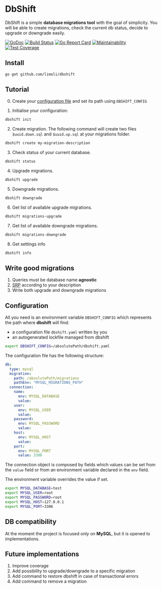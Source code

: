 # DbShift

DbShift is a simple **database migrations tool** with the goal of simplicity. 
You will be able to create migrations, check the current db status, decide to upgrade or downgrade easily.

[![GoDoc](https://godoc.org/limoli/dbshift?status.svg)](https://godoc.org/github.com/limoli/dbshift)
[![Build Status](https://travis-ci.org/limoli/dbshift.svg?branch=master)](https://travis-ci.org/limoli/dbshift)
[![Go Report Card](https://goreportcard.com/badge/github.com/limoli/dbshift)](https://goreportcard.com/report/github.com/limoli/dbshift)
[![Maintainability](https://api.codeclimate.com/v1/badges/5e7e080762d9ecf52ec1/maintainability)](https://codeclimate.com/github/limoli/dbshift/maintainability)
[![Test Coverage](https://api.codeclimate.com/v1/badges/5e7e080762d9ecf52ec1/test_coverage)](https://codeclimate.com/github/limoli/dbshift/test_coverage)

## Install

```bash
go get github.com/limoli/dbshift
```

## Tutorial

0. Create your [configuration file](#configuration) and set its path using `DBSHIFT_CONFIG`

1. Initialise your configuration:
```bash
dbshift init
```

2. Create migration. The following command will create two files `$uuid.down.sql` and `$uuid.up.sql` at your migrations folder.
```bash
dbshift create my-migration-description
```
   
3. Check status of your current database.
```bash
dbshift status
```

4. Upgrade migrations.
```bash
dbshift upgrade
```

5. Downgrade migrations.    
```bash
dbshift downgrade
```
6. Get list of available upgrade migrations.
```bash
dbshift migrations-upgrade
```
    
7. Get list of available downgrade migrations.
```bash
dbshift migrations-downgrade
```    

8. Get settings info
```bash
dbshift info
```    


## Write good migrations

1. Queries must be database name **agnostic**
2. [SRP](https://en.wikipedia.org/wiki/Single_responsibility_principle) according to your description
3. Write both upgrade and downgrade migrations 

## Configuration

All you need is an environment variable `DBSHIFT_CONFIG` which represents the path where **dbshift** will find:
- a configuration file `dbshift.yaml` written by you
- an autogenerated lockfile managed from dbshift

```bash
export DBSHIFT_CONFIG=/absolutePath/dbshift.yaml
```

The configuration file has the following structure:

```yaml
db:
  type: mysql
  migration:
    path: /absolutePath/migrations
    pathEnv: "MYSQL_MIGRATIONS_PATH"
  connection:
    name:
      env: MYSQL_DATABASE
      value:
    user:
      env: MYSQL_USER
      value:
    password:
      env: MYSQL_PASSWORD
      value:
    host:
      env: MYSQL_HOST
      value:
    port:
      env: MYSQL_PORT
      value: 3306
```      
	
The connection object is composed by fields which values can be set from the `value` field or
from an environment variable declared in the `env` field.
	
The environment variable overrides the value if set.

```bash
export MYSQL_DATABASE=test
export MYSQL_USER=root
export MYSQL_PASSWORD=root
export MYSQL_HOST=127.0.0.1
export MYSQL_PORT=3306
```

## DB compatibility

At the moment the project is focused only on **MySQL**, but it is opened to implementations.

## Future implementations

1. Improve coverage
2. Add possibility to upgrade/downgrade to a specific migration
3. Add command to restore dbshift in case of transactional errors
4. Add command to remove a migration
